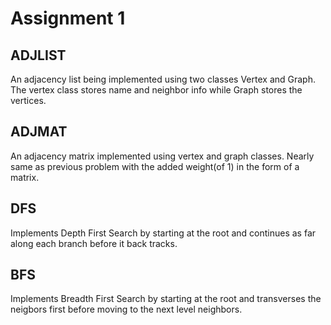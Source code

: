 # Assignment 1

## ADJLIST
An adjacency list being implemented using two classes Vertex and Graph. The vertex class stores name and neighbor info while Graph stores the vertices.

## ADJMAT
An adjacency matrix implemented using vertex and graph classes. Nearly same as previous problem with the added weight(of 1) in the form of a matrix.


## DFS
Implements Depth First Search by starting at the root and continues as far along each branch before it back tracks.


## BFS
Implements Breadth First Search by starting at the root and transverses the neigbors first before moving to the next level neighbors.

